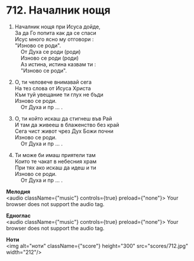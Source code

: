 # 712. Началник нощя  

1. Началник нощя при Исуса дойде,  
За да Го попита как да се спаси  
Исус много ясно му отговори :  
"Изново се роди".  
    От Духа се роди (роди)  
    Изново се роди (роди)  
    Аз истина, истина казвам ти :  
    "Изново се роди".  

2. О, ти человече внимавай сега  
На тез слова от Исуса Христа  
Към туй увещание ти глух не бъди  
Изново се роди.  
    От Духа и пр ... .  

3. О, ти който искаш да стигнеш във Рай  
И там да живееш в блаженство без край  
Сега чист живот чрез Дух Божи почни  
Изново се роди.  
    От Духа и пр ... .  

4. Ти може би имаш приятели там  
Които те чакат в небесния храм  
При тях ако искаш да идеш и ти  
Изново се роди.  
    От Духа и пр ... .  

__Мелодия__  
<audio className={"music"} controls={true} preload={"none"}><source src="mp3/712.mp3" type="audio/mpeg"/>
Your browser does not support the audio tag.
</audio>  

__Едноглас__  
<audio className={"music"} controls={true} preload={"none"}><source src="transp/712.mp3" type="audio/mpeg"/>
Your browser does not support the audio tag.
</audio>  

__Ноти__  
<img alt="ноти" className={"score"} height="300" src="scores/712.jpg" width="212"/>
